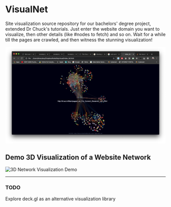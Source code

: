# VisualNet

Site visualization source repository for our bachelors' degree project, extended Dr Chuck's tutorials. Just enter the website domain you want to visualize, then other details (like #nodes to fetch) and so on. Wait for a while till the pages are crawled, and then witness the stunning visualization!

![Sample Network Screenshot](sample_network.png)

## Demo 3D Visualization of a Website Network

![3D Network Visualization Demo](demo.gif)

***
### TODO
Explore deck.gl as an alternative visualization library

